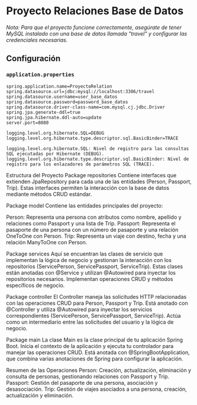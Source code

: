 # Proyecto Relaciones Base de Datos

*Nota: Para que el proyecto funcione correctamente, asegúrate de tener MySQL instalado con una base de datos llamada "travel" y configurar las credenciales necesarias.*

## Configuración

### `application.properties`

```properties
spring.application.name=ProyectoRelation
spring.datasource.url=jdbc:mysql://localhost:3306/travel
spring.datasource.username=user_base_datos
spring.datasource.password=password_base_datos
spring.datasource.driver-class-name=com.mysql.cj.jdbc.Driver
spring.jpa.generate-ddl=true
spring.jpa.hibernate.ddl-auto=update
server.port=8080

logging.level.org.hibernate.SQL=DEBUG
logging.level.org.hibernate.type.descriptor.sql.BasicBinder=TRACE

logging.level.org.hibernate.SQL: Nivel de registro para las consultas SQL ejecutadas por Hibernate (DEBUG).
logging.level.org.hibernate.type.descriptor.sql.BasicBinder: Nivel de registro para los enlazadores de parámetros SQL (TRACE).

```
Estructura del Proyecto
Package repositories
Contiene interfaces que extienden JpaRepository para cada una de las entidades (Person, Passport, Trip). Estas interfaces permiten la interacción con la base de datos mediante métodos CRUD estándar.

Package model
Contiene las entidades principales del proyecto:

Person: Representa una persona con atributos como nombre, apellido y relaciones como Passport y una lista de Trip.
Passport: Representa el pasaporte de una persona con un número de pasaporte y una relación OneToOne con Person.
Trip: Representa un viaje con destino, fecha y una relación ManyToOne con Person.

Package services
Aquí se encuentran las clases de servicio que implementan la lógica de negocio y gestionan la interacción con los repositorios (ServicePerson, ServicePassport, ServiceTrip). Estas clases están anotadas con @Service y utilizan @Autowired para inyectar los repositorios necesarios. Implementan operaciones CRUD y métodos específicos de negocio.

Package controller
El Controller maneja las solicitudes HTTP relacionadas con las operaciones CRUD para Person, Passport y Trip. Está anotado con @Controller y utiliza @Autowired para inyectar los servicios correspondientes (ServicePerson, ServicePassport, ServiceTrip). Actúa como un intermediario entre las solicitudes del usuario y la lógica de negocio.

Package main
La clase Main es la clase principal de tu aplicación Spring Boot. Inicia el contexto de la aplicación y ejecuta tu controlador para manejar las operaciones CRUD. Está anotada con @SpringBootApplication, que combina varias anotaciones de Spring para configurar la aplicación.

Resumen de las Operaciones
Person: Creación, actualización, eliminación y consulta de personas, gestionando relaciones con Passport y Trip.
Passport: Gestión del pasaporte de una persona, asociación y desasociación.
Trip: Gestión de viajes asociados a una persona, creación, actualización y eliminación.
